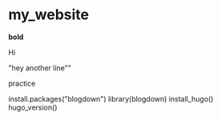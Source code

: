 # my_website

**bold**

Hi

"hey another line""

practice

install.packages("blogdown")
library(blogdown)
install_hugo()
hugo_version()
